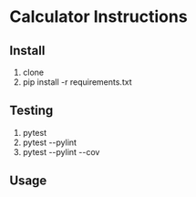 # Calculator Instructions

## Install

1. clone
2. pip install -r requirements.txt

## Testing

1. pytest
2. pytest --pylint
3. pytest --pylint --cov

## Usage
